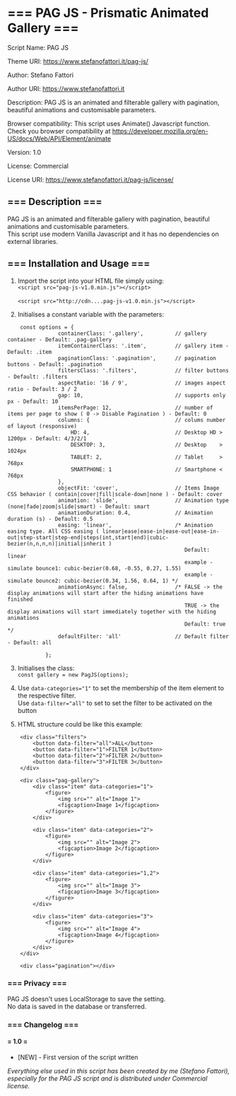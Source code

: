 # === PAG JS - Prismatic Animated Gallery ===

Script Name: 	PAG JS 

Theme URI:	https://www.stefanofattori.it/pag-js/

Author:     	Stefano Fattori

Author URI:	https://www.stefanofattori.it

Description: PAG JS is an animated and filterable gallery with pagination, beautiful animations and customisable parameters.

Browser compatibility: This script uses Animate() Javascript function. Check you browser compatibility at https://developer.mozilla.org/en-US/docs/Web/API/Element/animate

Version:     	1.0

License:    	Commercial

License URI:	https://www.stefanofattori.it/pag-js/license/


## === Description ===

PAG JS is an animated and filterable gallery with pagination, beautiful animations and customisable parameters.  
This script use modern Vanilla Javascript and it has no dependencies on external libraries.



## === Installation and Usage ===

1. Import the script into your HTML file simply using:  
` <script src="pag-js-v1.0.min.js"></script>  ` <br>       
` <script src="http://cdn....pag-js-v1.0.min.js"></script> `

2. Initialises a constant variable with the parameters:  
```
	const options = {
                containerClass: '.gallery',          // gallery container - Default: .pag-gallery
                itemContainerClass: '.item',         // gallery item - Default: .item
                paginationClass: '.pagination',      // pagination buttons - Default: .pagination
                filtersClass: '.filters',            // filter buttons - Default: .filters
                aspectRatio: '16 / 9',               // images aspect ratio - Default: 3 / 2
                gap: 10,                             // supports only px - Default: 10
                itemsPerPage: 12,                    // number of items per page to show ( 0 -> Disable Pagination ) - Default: 0
                columns: {                           // colums number of layout (responsive)
                    HD: 4,                           // Desktop HD > 1200px - Default: 4/3/2/1
                    DESKTOP: 3,                      // Desktop    > 1024px  
                    TABLET: 2,                       // Tablet     > 768px
                    SMARTPHONE: 1                    // Smartphone < 768px  
                },
                objectFit: 'cover',                  // Items Image CSS behavior ( contain|cover|fill|scale-down|none ) - Default: cover
                animation: 'slide',                  // Animation type (none|fade|zoom|slide|smart) - Default: smart
                animationDuration: 0.4,              // Animation duration (s) - Default: 0.5
                easing: 'linear',                    /* Animation easing type. All CSS easing ( linear|ease|ease-in|ease-out|ease-in-out|step-start|step-end|steps(int,start|end)|cubic-bezier(n,n,n,n)|initial|inherit )
                                                        Default: linear
                                                        example - simulate bounce1: cubic-bezier(0.68, -0.55, 0.27, 1.55) 
                                                        example - simulate bounce2: cubic-bezier(0.34, 1.56, 0.64, 1) */
                animationAsync: false,               /* FALSE -> the display animations will start after the hiding animations have finished                
                                                        TRUE -> the display animations will start immediately together with the hiding animations 
                                                        Default: true */
                defaultFilter: 'all'                 // Default filter - Default: all

            };
```

3. Initialises the class:  
	` const gallery = new PagJS(options); `

4. Use ` data-categories="1" ` to set the membership of the item element to the respective filter.    
   Use ` data-filter="all" ` to set to set the filter to be activated on the button	

5. HTML structure could be like this example: 
``` 
    <div class="filters">
        <button data-filter="all">ALL</button>
        <button data-filter="1">FILTER 1</button>
        <button data-filter="2">FILTER 2</button>
        <button data-filter="3">FILTER 3</button>
    </div>

	<div class="pag-gallery">
		<div class="item" data-categories="1">
			<figure>
				<img src="" alt="Image 1">
				<figcaption>Image 1</figcaption>
			</figure>
		</div>

		<div class="item" data-categories="2">
			<figure>
				<img src="" alt="Image 2">
				<figcaption>Image 2</figcaption>
			</figure>
		</div>

		<div class="item" data-categories="1,2">
			<figure>
				<img src="" alt="Image 3">
				<figcaption>Image 3</figcaption>
			</figure>
		</div>

		<div class="item" data-categories="3">
			<figure>
				<img src="" alt="Image 4">
				<figcaption>Image 4</figcaption>
			</figure>
		</div>
	</div>

	<div class="pagination"></div>
```


### === Privacy ===
PAG JS  doesn't uses LocalStorage to save the setting.  
No data is saved in the database or transferred.  



### === Changelog ===

#### = 1.0 =
* [NEW] - First version of the script written  



*Everything else used in this script has been created by me (Stefano Fattori), especially for the PAG JS script and is distributed under Commercial license.*  
